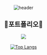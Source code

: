 <div align=center>

![header](https://capsule-render.vercel.app/api?type=waving&color=ffdd00&fontColor=404040&fontAlignY=45&height=220&section=header&text=Chaeeun%20Jeon&fontSize=40)
## 📔포트폴리오📔
<a href="https://drive.google.com/file/d/1fb8LK5Zq72jGeF82CUQPsAtm1Reod3yS/view?usp=sharing"><img src="https://img.shields.io/badge/Portfolio-FECC00?style=flat-square&logo=checkmarx&logoColor=333333"/></a>
<br><br>
[![Top Langs](https://github-readme-stats.vercel.app/api/top-langs/?username=Oing52&layout=compact)](https://github.com/Oing52/github-readme-stats)

</div>
